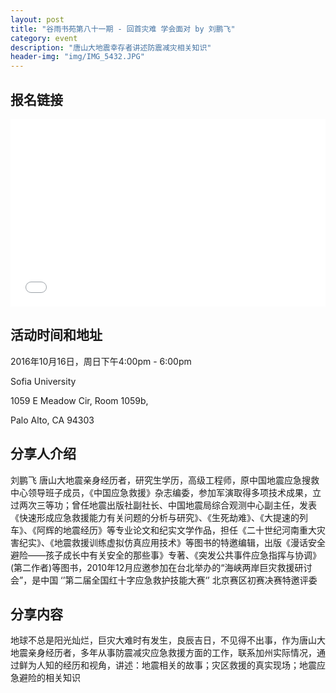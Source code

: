 ```yaml
---
layout: post
title: "谷雨书苑第八十一期 - 回首灾难 学会面对 by 刘鹏飞"
category: event
description: "唐山大地震幸存者讲述防震减灾相关知识"
header-img: "img/IMG_5432.JPG"
---
```


## 报名链接
<div style="width:100%; text-align:left;" ><iframe src="//eventbrite.com/tickets-external?eid=28520647023&ref=etckt" frameborder="0" height="300" width="100%" vspace="0" hspace="0" marginheight="5" marginwidth="5" scrolling="auto" allowtransparency="true"></iframe></div>

## 活动时间和地址
2016年10月16日，周日下午4:00pm - 6:00pm

Sofia University 

1059 E Meadow Cir, Room 1059b,

Palo Alto, CA 94303

## 分享人介绍
刘鹏飞 唐山大地震亲身经历者，研究生学历，高级工程师，原中国地震应急搜救中心领导班子成员，《中国应急救援》杂志编委，参加军演取得多项技术成果，立过两次三等功；曾任地震出版社副社长、中国地震局综合观测中心副主任，发表《快速形成应急救援能力有关问题的分析与研究》、《生死劫难》、《大提速的列车》、《阿辉的地震经历》等专业论文和纪实文学作品，担任《二十世纪河南重大灾害纪实》、《地震救援训练虚拟仿真应用技术》等图书的特邀编辑，出版《漫话安全避险——孩子成长中有关安全的那些事》专著、《突发公共事件应急指挥与协调》(第二作者)等图书，2010年12月应邀参加在台北举办的“海峡两岸巨灾救援研讨会”，是中国 ‘’第二届全国红十字应急救护技能大赛‘’ 北京赛区初赛决赛特邀评委

## 分享内容
地球不总是阳光灿烂，巨灾大难时有发生，良辰吉日，不见得不出事，作为唐山大地震亲身经历者，多年从事防震减灾应急救援方面的工作，联系加州实际情况，通过鲜为人知的经历和视角，讲述：地震相关的故事；灾区救援的真实现场；地震应急避险的相关知识
